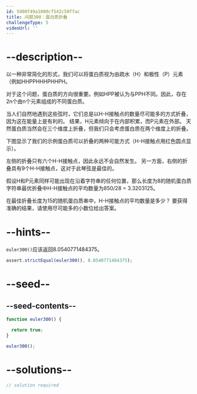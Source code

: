 ```yaml
---
id: 5900f49a1000cf542c50ffac
title: 问题300：蛋白质折叠
challengeType: 5
videoUrl: ''
---
```


# --description--

以一种非常简化的形式，我们可以将蛋白质视为由疏水（H）和极性（P）元素（例如HHPPHHHPHHPH。

对于这个问题，蛋白质的方向很重要。例如HPP被认为与PPH不同。因此，存在2n个由n个元素组成的不同蛋白质。

当人们自然地遇到这些弦时，它们总是以H-H接触点的数量尽可能多的方式折叠，因为这在能量上是有利的。 结果，H元素倾向于在内部积累，而P元素在外部。 天然蛋白质当然会在三个维度上折叠，但我们只会考虑蛋白质在两个维度上的折叠。

下图显示了我们的示例蛋白质可以折叠的两种可能方式（H-H接触点用红色圆点显示）。

左侧的折叠只有六个H-H接触点，因此永远不会自然发生。 另一方面，右侧的折叠具有9个H-H接触点，这对于此琴弦是最佳的。

假设H和P元素同样可能出现在沿着字符串的任何位置，那么长度为8的随机蛋白质字符串最优折叠中H-H接触点的平均数量为850/28 = 3.3203125。

在最佳折叠长度为15的随机蛋白质串中，H-H接触点的平均数量是多少？ 要获得准确的结果，请使用尽可能多的小数位给出答案。

# --hints--

`euler300()`应该返回8.0540771484375。

```js
assert.strictEqual(euler300(), 8.0540771484375);
```

# --seed--

## --seed-contents--

```js
function euler300() {

  return true;
}

euler300();
```

# --solutions--

```js
// solution required
```

